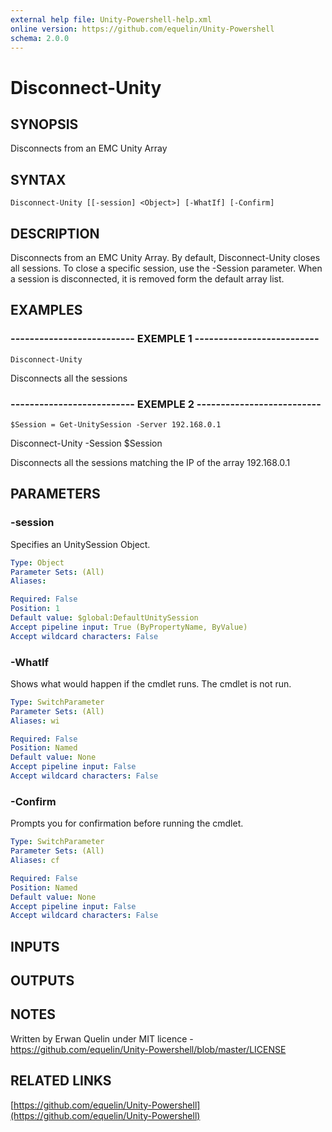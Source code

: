 ```yaml
---
external help file: Unity-Powershell-help.xml
online version: https://github.com/equelin/Unity-Powershell
schema: 2.0.0
---
```


# Disconnect-Unity

## SYNOPSIS
Disconnects from an EMC Unity Array

## SYNTAX

```
Disconnect-Unity [[-session] <Object>] [-WhatIf] [-Confirm]
```

## DESCRIPTION
Disconnects from an EMC Unity Array.
By default, Disconnect-Unity closes all sessions.
To close a specific session, use the -Session parameter.
When a session is disconnected, it is removed form the default array list.

## EXAMPLES

### -------------------------- EXEMPLE 1 --------------------------
```
Disconnect-Unity
```

Disconnects all the sessions

### -------------------------- EXEMPLE 2 --------------------------
```
$Session = Get-UnitySession -Server 192.168.0.1
```

Disconnect-Unity -Session $Session

Disconnects all the sessions matching the IP of the array 192.168.0.1

## PARAMETERS

### -session
Specifies an UnitySession Object.

```yaml
Type: Object
Parameter Sets: (All)
Aliases: 

Required: False
Position: 1
Default value: $global:DefaultUnitySession
Accept pipeline input: True (ByPropertyName, ByValue)
Accept wildcard characters: False
```

### -WhatIf
Shows what would happen if the cmdlet runs.
The cmdlet is not run.

```yaml
Type: SwitchParameter
Parameter Sets: (All)
Aliases: wi

Required: False
Position: Named
Default value: None
Accept pipeline input: False
Accept wildcard characters: False
```

### -Confirm
Prompts you for confirmation before running the cmdlet.

```yaml
Type: SwitchParameter
Parameter Sets: (All)
Aliases: cf

Required: False
Position: Named
Default value: None
Accept pipeline input: False
Accept wildcard characters: False
```

## INPUTS

## OUTPUTS

## NOTES
Written by Erwan Quelin under MIT licence - https://github.com/equelin/Unity-Powershell/blob/master/LICENSE

## RELATED LINKS

[https://github.com/equelin/Unity-Powershell](https://github.com/equelin/Unity-Powershell)

